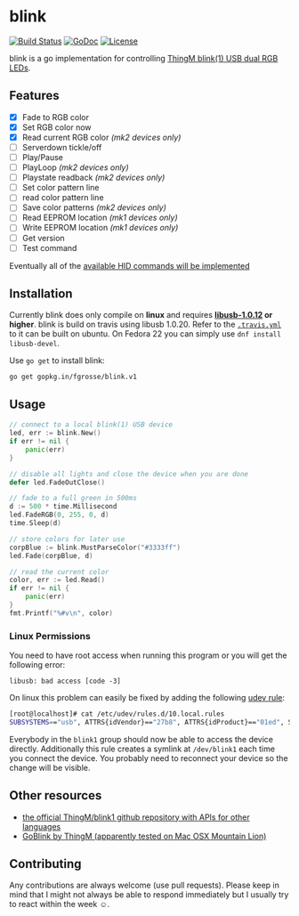 # blink

[![Build Status](https://travis-ci.org/fgrosse/blink.svg?branch=master)](https://travis-ci.org/fgrosse/blink)
[![GoDoc](https://godoc.org/gopkg.in/fgrosse/blink.v1?status.svg)](https://godoc.org/gopkg.in/fgrosse/blink.v1)
[![License](https://img.shields.io/badge/license-MIT-4183c4.svg)](https://github.com/fgrosse/blink/blob/master/LICENSE)

blink is a go implementation for controlling [ThingM blink(1) USB dual RGB LEDs][1].

## Features

- [x] Fade to RGB color
- [x] Set RGB color now  
- [x] Read current RGB color *(mk2 devices only)*
- [ ] Serverdown tickle/off
- [ ] Play/Pause
- [ ] PlayLoop *(mk2 devices only)*
- [ ] Playstate readback *(mk2 devices only)*
- [ ] Set color pattern line
- [ ] read color pattern line
- [ ] Save color patterns *(mk2 devices only)*
- [ ] Read EEPROM location *(mk1 devices only)*
- [ ] Write EEPROM location *(mk1 devices only)*
- [ ] Get version
- [ ] Test command

Eventually all of the [available HID commands will be implemented][2]

## Installation

Currently blink does only compile on **linux** and requires **[libusb-1.0.12][5] or higher**.
blink is build on travis using libusb 1.0.20. Refer to the [`.travis.yml`](.travis.yml) to it can be built on ubuntu.
On Fedora 22 you can simply use `dnf install libusb-devel`.

Use `go get` to install blink:
```
go get gopkg.in/fgrosse/blink.v1
```

## Usage

```go
// connect to a local blink(1) USB device
led, err := blink.New()
if err != nil {
    panic(err)
}

// disable all lights and close the device when you are done
defer led.FadeOutClose()

// fade to a full green in 500ms
d := 500 * time.Millisecond
led.FadeRGB(0, 255, 0, d)
time.Sleep(d)

// store colors for later use
corpBlue := blink.MustParseColor("#3333ff")
led.Fade(corpBlue, d)

// read the current color
color, err := led.Read()
if err != nil {
    panic(err)
}
fmt.Printf("%#v\n", color)
```

### Linux Permissions

You need to have root access when running this program or you will get the following error:

```
libusb: bad access [code -3]
```

On linux this problem can easily be fixed by adding the following [udev rule][6]:

```bash
[root@localhost]# cat /etc/udev/rules.d/10.local.rules
SUBSYSTEMS=="usb", ATTRS{idVendor}=="27b8", ATTRS{idProduct}=="01ed", SYMLINK+="blink1", GROUP="blink1"
```

Everybody in the `blink1` group should now be able to access the device directly.
Additionally this rule creates a symlink at `/dev/blink1` each time you connect the device.
You probably need to reconnect your device so the change will be visible.

## Other resources

* [the official ThingM/blink1 github repository with APIs for other languages][3]
* [GoBlink by ThingM (apparently tested on Mac OSX Mountain Lion)][4]

## Contributing

Any contributions are always welcome (use pull requests).
Please keep in mind that I might not always be able to respond immediately but I usually try to react within the week ☺.

[1]: http://blink1.thingm.com/
[2]: https://github.com/ThingM/blink1/blob/master/docs/blink1-hid-commands.md
[3]: https://github.com/ThingM/blink1
[4]: https://github.com/ThingM/blink1/tree/master/go/GoBlink
[5]: https://github.com/libusb/libusb
[6]: http://www.reactivated.net/writing_udev_rules.html
